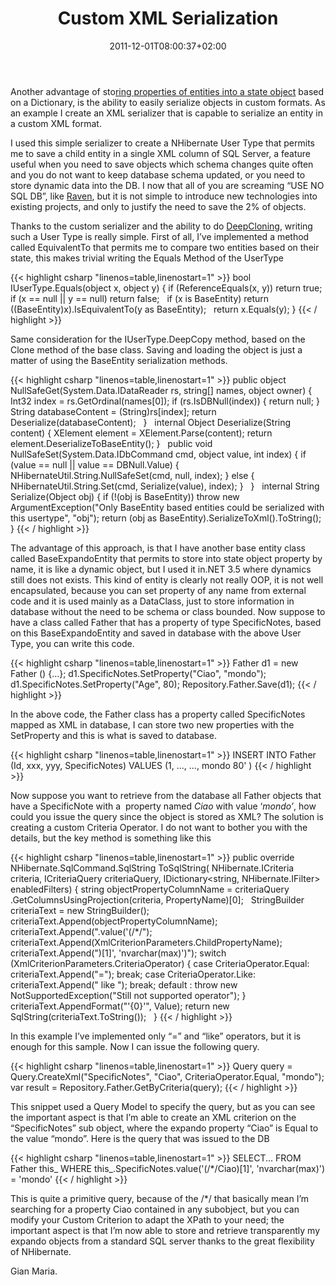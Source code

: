﻿---
title: "Custom XML Serialization"
description: ""
date: 2011-12-01T08:00:37+02:00
draft: false
tags: [Nhibernate,NoSql,Sql Server]
categories: [Nhibernate]
---
Another advantage of sto[ring properties of entities into a state object](http://www.codewrecks.com/blog/index.php/2011/06/13/leverage-the-concept-of-state-of-your-entities/) based on a Dictionary, is the ability to easily serialize objects in custom formats. As an example I create an XML serializer that is capable to serialize an entity in a custom XML format.

I used this simple serializer to create a NHibernate User Type that permits me to save a child entity in a single XML column of SQL Server, a feature useful when you need to save objects which schema changes quite often and you do not want to keep database schema updated, or you need to store dynamic data into the DB. I now that all of you are screaming “USE NO SQL DB”, like [Raven](http://ravendb.net/), but it is not simple to introduce new technologies into existing projects, and only to justify the need to save the 2% of objects.

Thanks to the custom serializer and the ability to do [DeepCloning](http://www.codewrecks.com/blog/index.php/2011/11/29/using-a-state-object-to-store-object-property-values/), writing such a User Type is really simple. First of all, I’ve implemented a method called EquivalentTo that permits me to compare two entities based on their state, this makes trivial writing the Equals Method of the UserType

{{< highlight csharp "linenos=table,linenostart=1" >}}
bool IUserType.Equals(object x, object y)
{
if (ReferenceEquals(x, y)) return true;
if (x == null || y == null) return false;
 
if (x is BaseEntity)
return ((BaseEntity)x).IsEquivalentTo(y as BaseEntity);
 
return x.Equals(y);
}
{{< / highlight >}}

Same consideration for the IUserType.DeepCopy method, based on the Clone method of the base class. Saving and loading the object is just a matter of using the BaseEntity serialization methods.

{{< highlight csharp "linenos=table,linenostart=1" >}}
public object NullSafeGet(System.Data.IDataReader rs, string[] names, object owner)
{
Int32 index = rs.GetOrdinal(names[0]);
if (rs.IsDBNull(index))
{
return null;
}
String databaseContent = (String)rs[index];
return Deserialize(databaseContent);
 
}
 
internal Object Deserialize(String content)
{
XElement element =  XElement.Parse(content);
return element.DeserializeToBaseEntity();
}
 
public void NullSafeSet(System.Data.IDbCommand cmd, object value, int index)
{
if (value == null || value == DBNull.Value)
{
NHibernateUtil.String.NullSafeSet(cmd, null, index);
}
else
{
NHibernateUtil.String.Set(cmd, Serialize(value), index);
}
 
}
 
internal String Serialize(Object obj)
{
if (!(obj is BaseEntity))
throw new ArgumentException("Only BaseEntity based entities could be serialized with this usertype", "obj");
return (obj as BaseEntity).SerializeToXml().ToString();
}
{{< / highlight >}}

The advantage of this approach, is that I have another base entity class called BaseExpandoEntity that permits to store into state object property by name, it is like a dynamic object, but I used it in.NET 3.5 where dynamics still does not exists. This kind of entity is clearly not really OOP, it is not well encapsulated, because you can set property of any name from external code and it is used mainly as a DataClass, just to store information in database without the need to be schema or class bounded. Now suppose to have a class called Father that has a property of type SpecificNotes, based on this BaseExpandoEntity and saved in database with the above User Type, you can write this code.

{{< highlight csharp "linenos=table,linenostart=1" >}}
Father d1 = new Father () {...};
d1.SpecificNotes.SetProperty("Ciao", "mondo");
d1.SpecificNotes.SetProperty("Age", 80);
Repository.Father.Save(d1);
{{< / highlight >}}

In the above code, the Father class has a property called SpecificNotes mapped as XML in database, I can store two new properties with the SetProperty and this is what is saved to database.

{{< highlight csharp "linenos=table,linenostart=1" >}}
INSERT INTO Father
(Id,
xxx,
yyy,
SpecificNotes)
VALUES      (1,
...,
...,
<SpecificNotes fname="Myproject.Entities.SpecificNotes, Myproject.Entities" ><Ciao>mondo</Ciao>
<Age type="System.Int32">80</Age></SpecificNotes>' )
{{< / highlight >}}

Now suppose you want to retrieve from the database all Father objects that have a SpecificNote with a  property named *Ciao* with value ‘*mondo’*, how could you issue the query since the object is stored as XML? The solution is creating a custom Criteria Operator. I do not want to bother you with the details, but the key method is something like this

{{< highlight csharp "linenos=table,linenostart=1" >}}
public override NHibernate.SqlCommand.SqlString ToSqlString(
NHibernate.ICriteria criteria,
ICriteriaQuery criteriaQuery,
IDictionary<string, NHibernate.IFilter> enabledFilters)
{
string objectPropertyColumnName = criteriaQuery
.GetColumnsUsingProjection(criteria, PropertyName)[0];
 
StringBuilder criteriaText = new StringBuilder();
criteriaText.Append(objectPropertyColumnName);
criteriaText.Append(".value('(/*/");
criteriaText.Append(XmlCriterionParameters.ChildPropertyName);
criteriaText.Append(")[1]', 'nvarchar(max)')");
switch (XmlCriterionParameters.CriteriaOperator)
{
case CriteriaOperator.Equal:
criteriaText.Append("=");
break;
case CriteriaOperator.Like:
criteriaText.Append(" like ");
break;
default :
throw new NotSupportedException("Still not supported operator");
}
 
criteriaText.AppendFormat("'{0}'", Value);
return new SqlString(criteriaText.ToString());
 
}
{{< / highlight >}}

In this example I’ve implemented only “=” and “like” operators, but it is enough for this sample. Now I can issue the following query.

{{< highlight csharp "linenos=table,linenostart=1" >}}
Query query = Query.CreateXml("SpecificNotes", "Ciao", CriteriaOperator.Equal, "mondo");
var result = Repository.Father.GetByCriteria(query);
{{< / highlight >}}

This snippet used a Query Model to specify the query, but as you can see the important aspect is that I’m able to create an XML criterion on the “SpecificNotes” sub object, where the expando property “Ciao” is Equal to the value “mondo”. Here is the query that was issued to the DB

{{< highlight csharp "linenos=table,linenostart=1" >}}
SELECT...
FROM   Father this_
WHERE  this_.SpecificNotes.value('(/*/Ciao)[1]', 'nvarchar(max)') = 'mondo'
{{< / highlight >}}

This is quite a primitive query, because of the /\*/ that basically mean I’m searching for a property Ciao contained in any subobject, but you can modify your Custom Criterion to adapt the XPath to your need; the important aspect is that I’m now able to store and retrieve transparently my expando objects from a standard SQL server thanks to the great flexibility of NHibernate.

Gian Maria.
